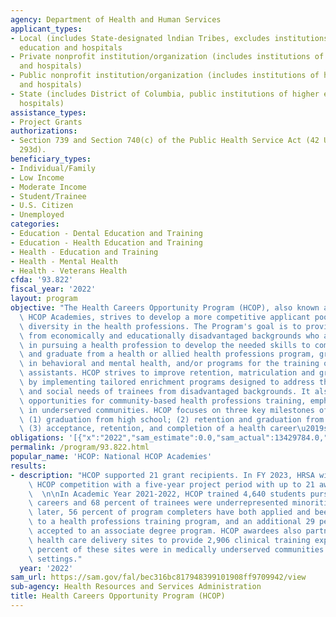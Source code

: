 ```yaml
---
agency: Department of Health and Human Services
applicant_types:
- Local (includes State-designated lndian Tribes, excludes institutions of higher
  education and hospitals
- Private nonprofit institution/organization (includes institutions of higher education
  and hospitals)
- Public nonprofit institution/organization (includes institutions of higher education
  and hospitals)
- State (includes District of Columbia, public institutions of higher education and
  hospitals)
assistance_types:
- Project Grants
authorizations:
- Section 739 and Section 740(c) of the Public Health Service Act (42 USC 293c and
  293d).
beneficiary_types:
- Individual/Family
- Low Income
- Moderate Income
- Student/Trainee
- U.S. Citizen
- Unemployed
categories:
- Education - Dental Education and Training
- Education - Health Education and Training
- Health - Education and Training
- Health - Mental Health
- Health - Veterans Health
cfda: '93.822'
fiscal_year: '2022'
layout: program
objective: "The Health Careers Opportunity Program (HCOP), also known as the National\
  \ HCOP Academies, strives to develop a more competitive applicant pool to build\
  \ diversity in the health professions. The Program's goal is to provide students\
  \ from economically and educationally disadvantaged backgrounds who are interested\
  \ in pursuing a health profession to develop the needed skills to compete for, enter,\
  \ and graduate from a health or allied health professions program, graduate program\
  \ in behavioral and mental health, and/or programs for the training of physician\
  \ assistants. HCOP strives to improve retention, matriculation and graduation rates\
  \ by implementing tailored enrichment programs designed to address the academic\
  \ and social needs of trainees from disadvantaged backgrounds. It also provides\
  \ opportunities for community-based health professions training, emphasizing experiences\
  \ in underserved communities. HCOP focuses on three key milestones of education:\
  \ (1) graduation from high school; (2) retention and graduation from college; and\
  \ (3) acceptance, retention, and completion of a health career\u2019s degree program."
obligations: '[{"x":"2022","sam_estimate":0.0,"sam_actual":13429784.0,"usa_spending_actual":13429784.0},{"x":"2023","sam_estimate":13650000.0,"sam_actual":0.0,"usa_spending_actual":0.0},{"x":"2024","sam_estimate":18500000.0,"sam_actual":0.0,"usa_spending_actual":0.0}]'
permalink: /program/93.822.html
popular_name: 'HCOP: National HCOP Academies'
results:
- description: "HCOP supported 21 grant recipients. In FY 2023, HRSA will hold a new\
    \ HCOP competition with a five-year project period with up to 21 awards anticipated.\
    \  \n\nIn Academic Year 2021-2022, HCOP trained 4,640 students pursuing health\
    \ careers and 68 percent of trainees were underrepresented minorities. One year\
    \ later, 56 percent of program completers have both applied and been accepted\
    \ to a health professions training program, and an additional 29 percent had been\
    \ accepted to an associate degree program. HCOP awardees also partnered with 211\
    \ health care delivery sites to provide 2,906 clinical training experiences. Fifty-one\
    \ percent of these sites were in medically underserved communities and/or rural\
    \ settings."
  year: '2022'
sam_url: https://sam.gov/fal/bec316bc817948399101908ff9709942/view
sub-agency: Health Resources and Services Administration
title: Health Careers Opportunity Program (HCOP)
---
```

